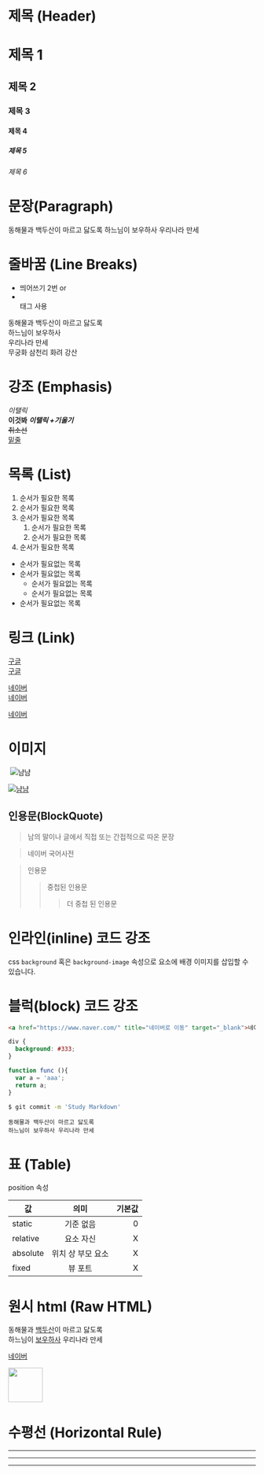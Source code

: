 # 제목 (Header)

# 제목 1
## 제목 2
### 제목 3
#### 제목 4
##### 제목 5
###### 제목 6

# 문장(Paragraph)

동해물과 백두산이 마르고 닳도록
하느님이 보우하사 우리나라 만세 

# 줄바꿈 (Line Breaks)
- 띄어쓰기 2번 or
- <br> 태그 사용 

동해물과 백두산이 마르고 닳도록  
하느님이 보우하사 <br> 우리나라 만세  
무궁화 삼천리 화려 강산 

# 강조 (Emphasis)
_이탤릭_  
**이것봐**
**_이탤릭 +기울기_**  
~~취소선~~  
<u>밑줄</u>  


# 목록 (List)

1. 순서가 필요한 목록
1. 순서가 필요한 목록
1. 순서가 필요한 목록
    1. 순서가 필요한 목록
    1. 순서가 필요한 목록
1. 순서가 필요한 목록

- 순서가 필요없는 목록 
- 순서가 필요없는 목록 
    - 순서가 필요없는 목록 
    - 순서가 필요없는 목록 
- 순서가 필요없는 목록 



# 링크 (Link)

<a href="https://www.google.com/">구글</a>  
[구글](https://www.google.com/)

<a href="https://www.naver.com/" title="네이버로 이동">네이버</a>  
[네이버](https://www.naver.com/ "네이버로 이동")

<a href="https://www.naver.com/" title="네이버로 이동" target="_blank">네이버</a> 



# 이미지 
![]()
![냠냠](https://item.kakaocdn.net/do/9f6391218e3a68eb052a0e6bdd46e649616b58f7bf017e58d417ccb3283deeb3)

[![냠냠](https://item.kakaocdn.net/do/9f6391218e3a68eb052a0e6bdd46e649616b58f7bf017e58d417ccb3283deeb3)](https://velog.io/@hn34arte)


## 인용문(BlockQuote)

> 남의 말이나 글에서 직접 또는 간접적으로 따온 문장 

> 네이버 국어사전


> 인용문 
>> 중첩된 인용문 
>>> 더 중첩 된 인용문 


# 인라인(inline) 코드 강조 

css `background` 혹은 
`background-image` 속성으로 요소에 배경 이미지를 삽입할 수 있습니다.



# 블럭(block) 코드 강조
```html
<a href="https://www.naver.com/" title="네이버로 이동" target="_blank">네이버</a> 
```

```css
div {
  background: #333;
}
```

```javascript 
function func (){
  var a = 'aaa';
  return a;
}
```

```bash
$ git commit -m 'Study Markdown'
```

```plaintext
동해물과 백두산이 마르고 닳도록
하느님이 보우하사 우리나라 만세 
```


# 표 (Table)

position 속성 

값 | 의미 | 기본값 
--|:--:|--:
static | 기준 없음 | 0
relative | 요소 자신  | X 
absolute | 위치 상 부모 요소 | X
fixed | 뷰 포트 | X 


# 원시 html (Raw HTML)

동해물과 <u>백두산</u>이 마르고 닳도록<br>
하느님이 <span style="text-decoration: underline;">보우하사</span> 우리나라 만세

<a href="https://www.naver.com/" title="네이버로 이동" target="_blank">네이버</a> 

<img width="70" src="https://item.kakaocdn.net/do/9f6391218e3a68eb052a0e6bdd46e649616b58f7bf017e58d417ccb3283deeb3">

# 수평선 (Horizontal Rule)

---
*** 
___








